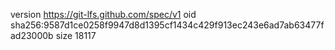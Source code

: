 version https://git-lfs.github.com/spec/v1
oid sha256:9587d1ce0258f9947d8d1395cf1434c429f913ec243e6ad7ab63477fad23000b
size 18117
